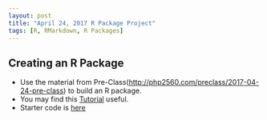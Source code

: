 ```yaml
---
layout: post
title: "April 24, 2017 R Package Project"
tags: [R, RMarkdown, R Packages]
---
```





## Creating an R Package

- Use the material from Pre-Class(http://php2560.com/preclass/2017-04-24-pre-class) to build an R package.
- You may find this [Tutorial](http://stat545.com/packages04_foofactors-package-01.html) useful.
- Starter code is [here](https://classroom.github.com/assignment-invitations/7f924f9b4f0aa3856ec7673b5122bdfc)



